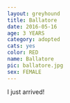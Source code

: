 ```yaml
---
layout: greyhound
title: Ballatore
date: 2016-05-16
age: 3 YEARS
category: adopted
cats: yes
color: RED
name: Ballatore
pic: ballatore.jpg
sex: FEMALE
---
```


I just arrived!
